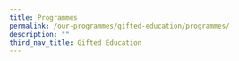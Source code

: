 ```yaml
---
title: Programmes
permalink: /our-programmes/gifted-education/programmes/
description: ""
third_nav_title: Gifted Education
---
```


